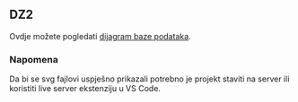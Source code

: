 ## DZ2

Ovdje možete pogledati [dijagram baze podataka](https://dev.mysql.com/doc/employee/en/sakila-structure.html).

### Napomena
Da bi se svg fajlovi uspješno prikazali potrebno je projekt staviti na server ili koristiti live server ekstenziju u VS Code.

